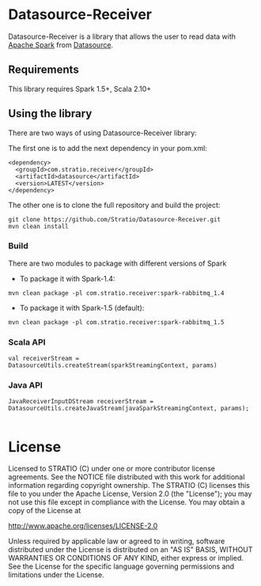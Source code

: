 # Datasource-Receiver

Datasource-Receiver is a library that allows the user to read data with [Apache Spark](https://spark.apache.org/)
from [Datasource](https://www.rabbitmq.com/).

## Requirements

This library requires Spark 1.5+, Scala 2.10+

## Using the library

There are two ways of using Datasource-Receiver library:

The first one is to add the next dependency in your pom.xml:

```
<dependency>
  <groupId>com.stratio.receiver</groupId>
  <artifactId>datasource</artifactId>
  <version>LATEST</version>
</dependency>
```

The other one is to clone the full repository and build the project:

```
git clone https://github.com/Stratio/Datasource-Receiver.git
mvn clean install
```

### Build

There are two modules to package with different versions of Spark

- To package it with Spark-1.4:

`mvn clean package -pl com.stratio.receiver:spark-rabbitmq_1.4`

- To package it with Spark-1.5 (default):

`mvn clean package -pl com.stratio.receiver:spark-rabbitmq_1.5`

### Scala API

```
val receiverStream = DatasourceUtils.createStream(sparkStreamingContext, params)
```

### Java API

```
JavaReceiverInputDStream receiverStream = DatasourceUtils.createJavaStream(javaSparkStreamingContext, params);


```

# License #

Licensed to STRATIO (C) under one or more contributor license agreements.
See the NOTICE file distributed with this work for additional information
regarding copyright ownership.  The STRATIO (C) licenses this file
to you under the Apache License, Version 2.0 (the
"License"); you may not use this file except in compliance
with the License.  You may obtain a copy of the License at

  http://www.apache.org/licenses/LICENSE-2.0

Unless required by applicable law or agreed to in writing,
software distributed under the License is distributed on an
"AS IS" BASIS, WITHOUT WARRANTIES OR CONDITIONS OF ANY
KIND, either express or implied.  See the License for the
specific language governing permissions and limitations
under the License.
